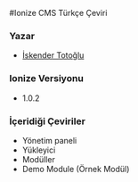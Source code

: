 #Ionize CMS Türkçe Çeviri

### Yazar
* [İskender Totoğlu](http://www.altivebir.com.tr)

### Ionize Versiyonu
* 1.0.2

### İçeridiği Çeviriler
* Yönetim paneli
* Yükleyici
* Modüller
 * Demo Module (Örnek Modül)
